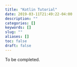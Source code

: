 ```yaml
---
title: "Kotlin Tutorial"
date: 2019-03-11T21:49:22-04:00
description: ""
categories: []
keywords: []
slug: ""
aliases: []
toc: false
draft: false
---
```


To be completed.
